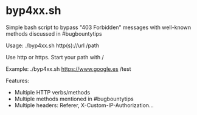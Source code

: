 # byp4xx.sh
Simple bash script to bypass "403 Forbidden" messages with well-known methods discussed in #bugbountytips

Usage:
./byp4xx.sh http(s)://url /path

Use http or https. Start your path with /

Example:
./byp4xx.sh https://www.google.es /test

Features:
- Multiple HTTP verbs/methods
- Multiple methods mentioned in #bugbountytips
- Multiple headers: Referer, X-Custom-IP-Authorization...
